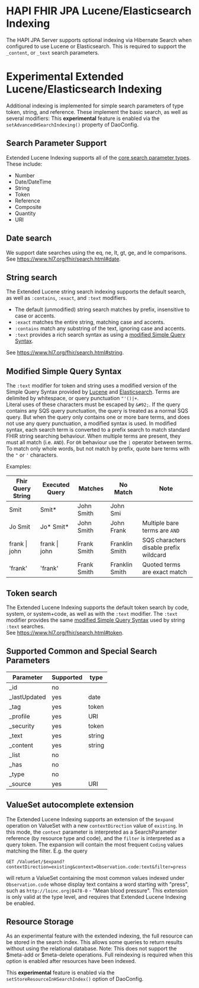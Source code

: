 # HAPI FHIR JPA Lucene/Elasticsearch Indexing

The HAPI JPA Server supports optional indexing via Hibernate Search when configured to use Lucene or Elasticsearch.
This is required to support the `_content`, or `_text` search parameters.

# Experimental Extended Lucene/Elasticsearch Indexing

Additional indexing is implemented for simple search parameters of type token, string, and reference.
These implement the basic search, as well as several modifiers:
This **experimental** feature is enabled via the `setAdvancedHSearchIndexing()` property of DaoConfig.

## Search Parameter Support

Extended Lucene Indexing supports all of the [core search parameter types](https://www.hl7.org/fhir/search.html).
These include:
- Number
- Date/DateTime
- String
- Token
- Reference
- Composite
- Quantity
- URI

## Date search

We support date searches using the eq, ne, lt, gt, ge, and le comparisons.  
See https://www.hl7.org/fhir/search.html#date.

## String search

The Extended Lucene string search indexing supports the default search, as well as `:contains`, `:exact`, and `:text` modifiers.
- The default (unmodified) string search matches by prefix, insensitive to case or accents.
- `:exact` matches the entire string, matching case and accents.
- `:contains` match any substring of the text, ignoring case and accents.
- `:text` provides a rich search syntax as using a [modified Simple Query Syntax](#modified-simple-query-syntax). 

See https://www.hl7.org/fhir/search.html#string.

## Modified Simple Query Syntax

The `:text` modifier for token and string uses a modified version of the Simple Query Syntax provided by
[Lucene](https://lucene.apache.org/core/8_10_1/queryparser/org/apache/lucene/queryparser/simple/SimpleQueryParser.html) and
[Elasticsearch](https://www.elastic.co/guide/en/elasticsearch/reference/current/query-dsl-simple-query-string-query.html#simple-query-string-syntax).
Terms are delimited by whitespace, or query punctuation `"'()|+`.  
Literal uses of these characters must be escaped by `&#92;`.
If the query contains any SQS query punctuation, the query is treated as a normal SQS query.
But when the query only contains one or more bare terms, and does not use any query punctuation, a modified syntax is used.
In modified syntax, each search term is converted to a prefix search to match standard FHIR string searching behaviour.
When multiple terms are present, they must all match (i.e. `AND`).
For `OR` behaviour use the `|` operator between terms.
To match only whole words, but not match by prefix, quote bare terms with the `"` or `'` characters.

Examples:

| Fhir Query String | Executed Query    | Matches      | No Match       | Note                                    |
|-------------------|-------------------|--------------|----------------|-----------------------------------------|
| Smit              | Smit*             | John Smith   | John Smi       |                                         |
| Jo Smit           | Jo* Smit*         | John Smith   | John Frank     | Multiple bare terms are `AND`           |
| frank &vert; john | frank &vert; john | Frank Smith  | Franklin Smith | SQS characters disable prefix wildcard  |                               
| 'frank'           | 'frank'           | Frank Smith  | Franklin Smith | Quoted terms are exact match            |

## Token search

The Extended Lucene Indexing supports the default token search by code, system, or system+code, 
as well as with the `:text` modifier.
The `:text` modifier provides the same [modified Simple Query Syntax](#modified-simple-query-syntax) used by string `:text` searches.  
See https://www.hl7.org/fhir/search.html#token.

## Supported Common and Special Search Parameters
| Parameter    | Supported | type   |
|--------------|-----------|--------|
| _id          | no        |        |
| _lastUpdated | yes       | date   | 
| _tag         | yes       | token  |
| _profile     | yes       | URI    |
| _security    | yes       | token  |
| _text        | yes       | string |
| _content     | yes       | string |
| _list        | no        |        |
| _has         | no        |        |
| _type        | no        |        |
| _source      | yes       | URI    |

## ValueSet autocomplete extension

The Extended Lucene Indexing supports an extension of the `$expand` operation on ValueSet with
a new `contextDirection` value of `existing`.  In this mode, the `context` parameter is interpreted
as a SearchParameter reference (by resource type and code), and the `filter` is interpreted as a
query token.  The expansion will contain the most frequent `Coding` values matching the filter.
E.g. the query

    GET /ValueSet/$expand?contextDirection=existing&context=Observation.code:text&filter=press

will return a ValueSet containing the most common values indexed under `Observation.code` whose
display text contains a word starting with "press", such as `http://loinc.org|8478-0` - "Mean blood pressure".
This extension is only valid at the type level, and requires that Extended Lucene Indexing be enabled.

## Resource Storage

As an experimental feature with the extended indexing, the full resource can be stored in the 
search index.  This allows some queries to return results without using the relational database.
Note: This does not support the $meta-add or $meta-delete operations. Full reindexing is required 
when this option is enabled after resources have been indexed.

This **experimental** feature is enabled via the `setStoreResourceInHSearchIndex()` option of DaoConfig.
